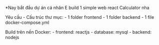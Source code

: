 *Nay bắt đầu dự án cá nhân
E build 1 simple web react Calculator nha

Yêu cầu
    - Cấu trúc thư mục:
    - 1 folder frontend
    - 1 folder backend
    - 1 file docker-compose.yml

Build trên nền Docker:
    - frontend: reactjs
    - database: mysql
    - backend: nodejs